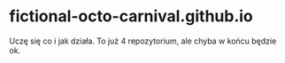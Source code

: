 # fictional-octo-carnival.github.io
Uczę się co i jak działa. To już 4 repozytorium, ale chyba w końcu będzie ok.
